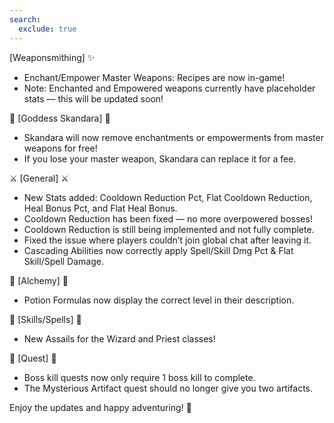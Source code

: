 ```yaml
---
search:
  exclude: true
---
```


[Weaponsmithing] ✨

- Enchant/Empower Master Weapons: Recipes are now in-game!
- Note: Enchanted and Empowered weapons currently have placeholder stats — this will be updated soon!

👑 [Goddess Skandara] 👑

- Skandara will now remove enchantments or empowerments from master weapons for free!
- If you lose your master weapon, Skandara can replace it for a fee.

⚔️ [General] ⚔️

- New Stats added: Cooldown Reduction Pct, Flat Cooldown Reduction, Heal Bonus Pct, and Flat Heal Bonus.
- Cooldown Reduction has been fixed — no more overpowered bosses!
- Cooldown Reduction is still being implemented and not fully complete.
- Fixed the issue where players couldn’t join global chat after leaving it.
- Cascading Abilities now correctly apply Spell/Skill Dmg Pct & Flat Skill/Spell Damage.

🧪 [Alchemy] 🧪

- Potion Formulas now display the correct level in their description.

🔮 [Skills/Spells] 🔮

- New Assails for the Wizard and Priest classes!

📜 [Quest] 📜

- Boss kill quests now only require 1 boss kill to complete.
- The Mysterious Artifact quest should no longer give you two artifacts.

Enjoy the updates and happy adventuring! 🚀
